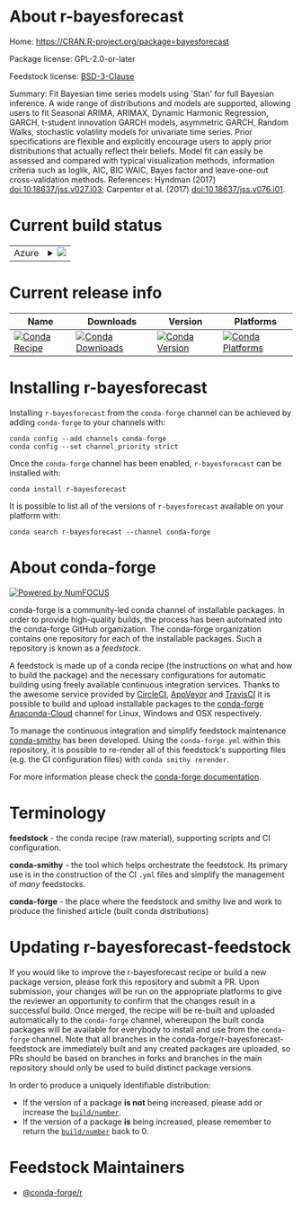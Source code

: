 About r-bayesforecast
=====================

Home: https://CRAN.R-project.org/package=bayesforecast

Package license: GPL-2.0-or-later

Feedstock license: [BSD-3-Clause](https://github.com/conda-forge/r-bayesforecast-feedstock/blob/master/LICENSE.txt)

Summary: Fit Bayesian time series models using 'Stan' for full Bayesian inference. A wide range of distributions and models are supported, allowing users to fit Seasonal ARIMA, ARIMAX, Dynamic Harmonic Regression, GARCH, t-student innovation GARCH models, asymmetric GARCH, Random Walks, stochastic volatility models for univariate time series.  Prior specifications are flexible and explicitly encourage users to apply prior distributions that actually reflect their beliefs. Model fit can easily be assessed and compared with typical visualization methods, information criteria such as loglik, AIC, BIC WAIC, Bayes factor and leave-one-out cross-validation methods. References: Hyndman (2017) <doi:10.18637/jss.v027.i03>; Carpenter et al. (2017) <doi:10.18637/jss.v076.i01>.

Current build status
====================


<table>
    
  <tr>
    <td>Azure</td>
    <td>
      <details>
        <summary>
          <a href="https://dev.azure.com/conda-forge/feedstock-builds/_build/latest?definitionId=12761&branchName=master">
            <img src="https://dev.azure.com/conda-forge/feedstock-builds/_apis/build/status/r-bayesforecast-feedstock?branchName=master">
          </a>
        </summary>
        <table>
          <thead><tr><th>Variant</th><th>Status</th></tr></thead>
          <tbody><tr>
              <td>linux_64_r_base4.0</td>
              <td>
                <a href="https://dev.azure.com/conda-forge/feedstock-builds/_build/latest?definitionId=12761&branchName=master">
                  <img src="https://dev.azure.com/conda-forge/feedstock-builds/_apis/build/status/r-bayesforecast-feedstock?branchName=master&jobName=linux&configuration=linux_64_r_base4.0" alt="variant">
                </a>
              </td>
            </tr><tr>
              <td>linux_64_r_base4.1</td>
              <td>
                <a href="https://dev.azure.com/conda-forge/feedstock-builds/_build/latest?definitionId=12761&branchName=master">
                  <img src="https://dev.azure.com/conda-forge/feedstock-builds/_apis/build/status/r-bayesforecast-feedstock?branchName=master&jobName=linux&configuration=linux_64_r_base4.1" alt="variant">
                </a>
              </td>
            </tr><tr>
              <td>osx_64_r_base4.0</td>
              <td>
                <a href="https://dev.azure.com/conda-forge/feedstock-builds/_build/latest?definitionId=12761&branchName=master">
                  <img src="https://dev.azure.com/conda-forge/feedstock-builds/_apis/build/status/r-bayesforecast-feedstock?branchName=master&jobName=osx&configuration=osx_64_r_base4.0" alt="variant">
                </a>
              </td>
            </tr><tr>
              <td>osx_64_r_base4.1</td>
              <td>
                <a href="https://dev.azure.com/conda-forge/feedstock-builds/_build/latest?definitionId=12761&branchName=master">
                  <img src="https://dev.azure.com/conda-forge/feedstock-builds/_apis/build/status/r-bayesforecast-feedstock?branchName=master&jobName=osx&configuration=osx_64_r_base4.1" alt="variant">
                </a>
              </td>
            </tr><tr>
              <td>win_64_r_base4.0</td>
              <td>
                <a href="https://dev.azure.com/conda-forge/feedstock-builds/_build/latest?definitionId=12761&branchName=master">
                  <img src="https://dev.azure.com/conda-forge/feedstock-builds/_apis/build/status/r-bayesforecast-feedstock?branchName=master&jobName=win&configuration=win_64_r_base4.0" alt="variant">
                </a>
              </td>
            </tr><tr>
              <td>win_64_r_base4.1</td>
              <td>
                <a href="https://dev.azure.com/conda-forge/feedstock-builds/_build/latest?definitionId=12761&branchName=master">
                  <img src="https://dev.azure.com/conda-forge/feedstock-builds/_apis/build/status/r-bayesforecast-feedstock?branchName=master&jobName=win&configuration=win_64_r_base4.1" alt="variant">
                </a>
              </td>
            </tr>
          </tbody>
        </table>
      </details>
    </td>
  </tr>
</table>

Current release info
====================

| Name | Downloads | Version | Platforms |
| --- | --- | --- | --- |
| [![Conda Recipe](https://img.shields.io/badge/recipe-r--bayesforecast-green.svg)](https://anaconda.org/conda-forge/r-bayesforecast) | [![Conda Downloads](https://img.shields.io/conda/dn/conda-forge/r-bayesforecast.svg)](https://anaconda.org/conda-forge/r-bayesforecast) | [![Conda Version](https://img.shields.io/conda/vn/conda-forge/r-bayesforecast.svg)](https://anaconda.org/conda-forge/r-bayesforecast) | [![Conda Platforms](https://img.shields.io/conda/pn/conda-forge/r-bayesforecast.svg)](https://anaconda.org/conda-forge/r-bayesforecast) |

Installing r-bayesforecast
==========================

Installing `r-bayesforecast` from the `conda-forge` channel can be achieved by adding `conda-forge` to your channels with:

```
conda config --add channels conda-forge
conda config --set channel_priority strict
```

Once the `conda-forge` channel has been enabled, `r-bayesforecast` can be installed with:

```
conda install r-bayesforecast
```

It is possible to list all of the versions of `r-bayesforecast` available on your platform with:

```
conda search r-bayesforecast --channel conda-forge
```


About conda-forge
=================

[![Powered by NumFOCUS](https://img.shields.io/badge/powered%20by-NumFOCUS-orange.svg?style=flat&colorA=E1523D&colorB=007D8A)](http://numfocus.org)

conda-forge is a community-led conda channel of installable packages.
In order to provide high-quality builds, the process has been automated into the
conda-forge GitHub organization. The conda-forge organization contains one repository
for each of the installable packages. Such a repository is known as a *feedstock*.

A feedstock is made up of a conda recipe (the instructions on what and how to build
the package) and the necessary configurations for automatic building using freely
available continuous integration services. Thanks to the awesome service provided by
[CircleCI](https://circleci.com/), [AppVeyor](https://www.appveyor.com/)
and [TravisCI](https://travis-ci.com/) it is possible to build and upload installable
packages to the [conda-forge](https://anaconda.org/conda-forge)
[Anaconda-Cloud](https://anaconda.org/) channel for Linux, Windows and OSX respectively.

To manage the continuous integration and simplify feedstock maintenance
[conda-smithy](https://github.com/conda-forge/conda-smithy) has been developed.
Using the ``conda-forge.yml`` within this repository, it is possible to re-render all of
this feedstock's supporting files (e.g. the CI configuration files) with ``conda smithy rerender``.

For more information please check the [conda-forge documentation](https://conda-forge.org/docs/).

Terminology
===========

**feedstock** - the conda recipe (raw material), supporting scripts and CI configuration.

**conda-smithy** - the tool which helps orchestrate the feedstock.
                   Its primary use is in the construction of the CI ``.yml`` files
                   and simplify the management of *many* feedstocks.

**conda-forge** - the place where the feedstock and smithy live and work to
                  produce the finished article (built conda distributions)


Updating r-bayesforecast-feedstock
==================================

If you would like to improve the r-bayesforecast recipe or build a new
package version, please fork this repository and submit a PR. Upon submission,
your changes will be run on the appropriate platforms to give the reviewer an
opportunity to confirm that the changes result in a successful build. Once
merged, the recipe will be re-built and uploaded automatically to the
`conda-forge` channel, whereupon the built conda packages will be available for
everybody to install and use from the `conda-forge` channel.
Note that all branches in the conda-forge/r-bayesforecast-feedstock are
immediately built and any created packages are uploaded, so PRs should be based
on branches in forks and branches in the main repository should only be used to
build distinct package versions.

In order to produce a uniquely identifiable distribution:
 * If the version of a package **is not** being increased, please add or increase
   the [``build/number``](https://docs.conda.io/projects/conda-build/en/latest/resources/define-metadata.html#build-number-and-string).
 * If the version of a package **is** being increased, please remember to return
   the [``build/number``](https://docs.conda.io/projects/conda-build/en/latest/resources/define-metadata.html#build-number-and-string)
   back to 0.

Feedstock Maintainers
=====================

* [@conda-forge/r](https://github.com/conda-forge/r/)

